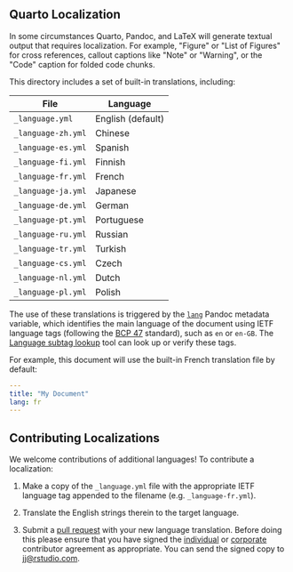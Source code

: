 ## Quarto Localization

In some circumstances Quarto, Pandoc, and LaTeX will generate textual output that requires localization. For example, "Figure" or "List of Figures" for cross references, callout captions like "Note" or "Warning", or the "Code" caption for folded code chunks.

This directory includes a set of built-in translations, including:

| File               | Language          |
| ------------------ | ----------------- |
| `_language.yml`    | English (default) |
| `_language-zh.yml` | Chinese           |
| `_language-es.yml` | Spanish           |
| `_language-fi.yml` | Finnish           |
| `_language-fr.yml` | French            |
| `_language-ja.yml` | Japanese          |
| `_language-de.yml` | German            |
| `_language-pt.yml` | Portuguese        |
| `_language-ru.yml` | Russian           |
| `_language-tr.yml` | Turkish           |
| `_language-cs.yml` | Czech             |
| `_language-nl.yml` | Dutch             |
| `_language-pl.yml` | Polish            |

The use of these translations is triggered by the [`lang`](https://pandoc.org/MANUAL.html#language-variables) Pandoc metadata variable, which identifies the main language of the document using IETF language tags (following the [BCP 47](https://tools.ietf.org/html/bcp47) standard), such as `en` or `en-GB`. The [Language subtag lookup](https://r12a.github.io/app-subtags/) tool can look up or verify these tags.

For example, this document will use the built-in French translation file by default:

```yaml
---
title: "My Document"
lang: fr
---
```

## Contributing Localizations

We welcome contributions of additional languages! To contribute a localization:

1.  Make a copy of the `_language.yml` file with the appropriate IETF language tag appended to the filename (e.g. `_language-fr.yml`).

2.  Translate the English strings therein to the target language.

3.  Submit a [pull request](https://help.github.com/articles/using-pull-requests) with your new language translation. Before doing this please ensure that you have signed the [individual](https://rstudioblog.files.wordpress.com/2017/05/rstudio_individual_contributor_agreement.pdf) or [corporate](https://rstudioblog.files.wordpress.com/2017/05/rstudio_corporate_contributor_agreement.pdf) contributor agreement as appropriate. You can send the signed copy to [jj\@rstudio.com](mailto:jj@rstudio.com).
